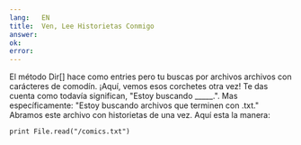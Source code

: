 ```yaml
---
lang:   EN
title:  Ven, Lee Historietas Conmigo
answer: 
ok:     
error:  
---
```


El m&eacute;todo Dir[] hace como entries pero tu buscas por archivos
       archivos con car&aacute;cteres de comod&iacute;n. &iexcl;Aqu&iacute;, vemos esos corchetes otra vez! Te das
                cuenta como todav&iacute;a significan, "Estoy buscando _____.".
    Mas espec&iacute;ficamente: "Estoy buscando archivos que terminen con .txt."
    Abramos este archivo con historietas de una vez. Aqu&iacute; esta la manera:

    
    print File.read("/comics.txt")
